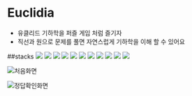 # Euclidia
- 유클리드 기하학을 퍼즐 게임 처럼 즐기자
- 직선과 원으로 문제를 풀면 자연스럽게 기하학을 이해 할 수 있어요

##stacks
<img src="https://img.shields.io/badge/javascript-F7DF1E?style=for-the-badge&logo=javascript&logoColor=black">
<img src="https://img.shields.io/badge/표시할이름-색상?style=for-the-badge&logo=기술스택아이콘&logoColor=white">
<img src="https://img.shields.io/badge/표시할이름-색상?style=for-the-badge&logo=기술스택아이콘&logoColor=white">
<img src="https://img.shields.io/badge/표시할이름-색상?style=for-the-badge&logo=기술스택아이콘&logoColor=white">
<img src="https://img.shields.io/badge/표시할이름-색상?style=for-the-badge&logo=기술스택아이콘&logoColor=white">
<img src="https://img.shields.io/badge/표시할이름-색상?style=for-the-badge&logo=기술스택아이콘&logoColor=white">
<img src="https://img.shields.io/badge/표시할이름-색상?style=for-the-badge&logo=기술스택아이콘&logoColor=white">
<img src="https://img.shields.io/badge/표시할이름-색상?style=for-the-badge&logo=기술스택아이콘&logoColor=white">
<img src="https://img.shields.io/badge/표시할이름-색상?style=for-the-badge&logo=기술스택아이콘&logoColor=white">
<img src="https://img.shields.io/badge/표시할이름-색상?style=for-the-badge&logo=기술스택아이콘&logoColor=white">
<img src="https://img.shields.io/badge/표시할이름-색상?style=for-the-badge&logo=기술스택아이콘&logoColor=white">




![처음화면](https://github.com/KimMH853/Euclidia/assets/100124429/5894e761-ba7e-4b69-8c64-fbad1c1a9ae9)

![정답확인화면](https://github.com/KimMH853/Euclidia/assets/100124429/bd401ee8-ebf5-49d7-a6e2-1799a9c31408)
